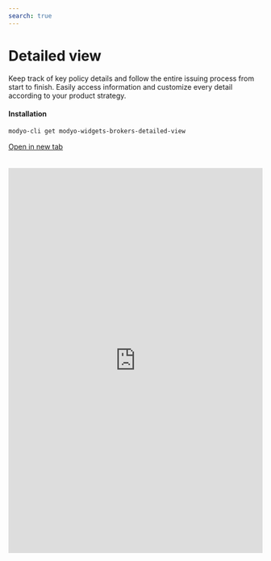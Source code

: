 ```yaml
---
search: true
---
```


# Detailed view

Keep track of key policy details and follow the entire issuing process from start to finish. Easily access information and customize every detail according to your product strategy.

#### Installation

```bash
modyo-cli get modyo-widgets-brokers-detailed-view
```

[Open in new tab](https://widgets-es.modyo.com/seguros/broker/vista-detallada)

<iframe id="widgetFrame" src="https://widgets-es.modyo.com/seguros/broker/vista-detallada" width="100%" frameBorder="0"  style="min-height:762px;overflow:auto;margin-top:20px;"></p>

<table spaces-before="0">
  <tr>
    <th>
      Feature
    </th>
    
    <th>
      Description
    </th>
  </tr>
  
  <tr>
    <td>
      Summary
    </td>
    
    <td>
      The summary makes it easy to review policies, showing relevant data to your agents regardless of policy status. Use this section to notify agents about important dates or changes in policy status.
    </td>
  </tr>
  
  <tr>
    <td>
      Conditions
    </td>
    
    <td>
      Customize this module to present the policy coverage and deductibles in case of claims. Make it easy for your agents to identify the minimum requirements or configure this module to set up activations.
    </td>
  </tr>
  
  <tr>
    <td>
      Premiums Table
    </td>
    
    <td>
      Configure the premiums paid in the policy according to your business strategy or make it easier for your agents to manage premium increases according to your own rules.
    </td>
  </tr>
  
  <tr>
    <td>
      History
    </td>
    
    <td>
      This sections offers traceability of policy movements so that both agents and your operation team can view or manage endorsements, resignations or PDFs of each movement.
    </td>
  </tr>
  
  <tr>
    <td>
      Download
    </td>
    
    <td>
      Group all policy clauses in PDF format and download them or send them by email. You can add legal or business information as well according to your needs.
    </td>
  </tr>
  
  <tr>
    <td>
      Send for signature
    </td>
    
    <td>
      Speed up the policy payments by directly sending documents to be signed for payment approval. Save time and optimize processes for more efficient issuance.
    </td>
  </tr>
</table>

